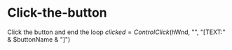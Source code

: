 # Click-the-button
Click the button and end the loop $clicked = ControlClick($hWnd, "", "[TEXT:" &amp; $buttonName &amp; "]")

